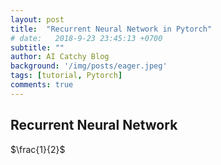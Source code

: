 ```yaml
---
layout: post
title:  "Recurrent Neural Network in Pytorch"
# date:   2018-9-23 23:45:13 +0700
subtitle: ""
author: AI Catchy Blog
background: '/img/posts/eager.jpeg'
tags: [tutorial, Pytorch]
comments: true
---
```


## Recurrent Neural Network


$\frac{1}{2}$